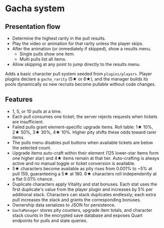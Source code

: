 # Gacha system

## Presentation flow
- Determine the highest rarity in the pull results.
- Play the video or animation for that rarity unless the player skips.
- After the animation (or immediately if skipped), show a results menu.
  - Single pulls show one item.
  - Multi pulls list all items.
- Allow skipping at any point to jump directly to the results menu.

Adds a basic character pull system seeded from `plugins/players`.
Player plugins declare a `gacha_rarity` (5★ or 6★), and the manager builds
its pools dynamically so new recruits become pullable without code changes.

## Features
- 1, 5, or 10 pulls at a time.
- Each pull consumes one ticket; the server rejects requests when tickets are insufficient.
- Failed pulls grant element-specific upgrade items. Roll table: 1★ 10%, 2★ 50%,
  3★ 30%, 4★ 10%. Higher pity shifts these odds toward rarer items.
 - The pulls menu disables pull buttons when available tickets are below the selected count.
- Upgrade items auto-craft within their element (125 lower-star items
  form one higher star) and 4★ items remain at that tier. Auto-crafting is
  always active and no manual toggle or ticket conversion is available.
- 5★ characters become available as pity rises from 0.001% to ~5% at pull 159, guaranteeing a 5★ at 180. 6★ characters roll independently at a flat 0.01% chance.
- Duplicate characters apply Vitality and stat bonuses. Each stat uses the first
  duplicate's value from the player plugin and increases by 5% per additional
  stack. Characters can stack duplicates endlessly; each extra pull increases
  the stack and grants the corresponding bonuses.
- Ownership data serializes to JSON for persistence.
- `GachaManager` stores pity counters, upgrade item totals, and character stack
  counts in the encrypted save database and exposes Quart endpoints for pulls
  and state queries.
